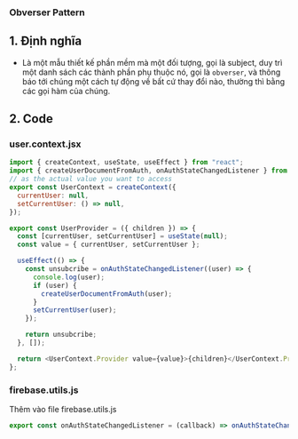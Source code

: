 ### Obverser Pattern

## 1. Định nghĩa

- Là một mẫu thiết kế phần mềm mà một đối tượng, gọi là subject, duy trì một danh sách các thành phần phụ thuộc nó, gọi là `obverser`, và thông báo tới chúng một cách tự động về bất cứ thay đổi nào, thường thì bằng các gọi hàm của chúng.

## 2. Code

### user.context.jsx

```javascript
import { createContext, useState, useEffect } from "react";
import { createUserDocumentFromAuth, onAuthStateChangedListener } from "../utils/firebase/firebase.utils";
// as the actual value you want to access
export const UserContext = createContext({
  currentUser: null,
  setCurrentUser: () => null,
});

export const UserProvider = ({ children }) => {
  const [currentUser, setCurrentUser] = useState(null);
  const value = { currentUser, setCurrentUser };

  useEffect(() => {
    const unsubcribe = onAuthStateChangedListener((user) => {
      console.log(user);
      if (user) {
        createUserDocumentFromAuth(user);
      }
      setCurrentUser(user);
    });

    return unsubcribe;
  }, []);

  return <UserContext.Provider value={value}>{children}</UserContext.Provider>;
};
```

### firebase.utils.js

Thêm vào file firebase.utils.js

```javascript
export const onAuthStateChangedListener = (callback) => onAuthStateChanged(auth, callback);
```

